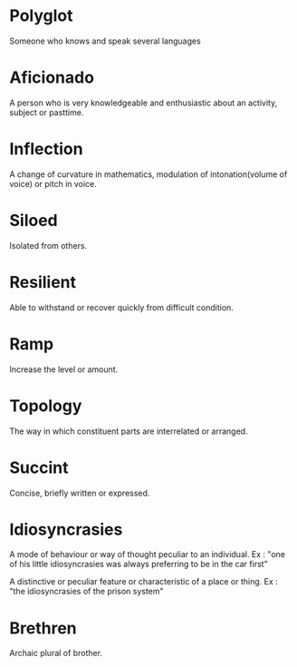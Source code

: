 # Polyglot
Someone who knows and speak several languages

# Aficionado
A person who is very knowledgeable and enthusiastic about an activity, subject or pasttime.

# Inflection
A change of curvature in mathematics, modulation of intonation(volume of voice) or pitch in voice.

# Siloed
Isolated from others.

# Resilient
Able to withstand or recover quickly from difficult condition.

# Ramp
Increase the level or amount.

# Topology
The way in which constituent parts are interrelated or arranged.

# Succint
Concise, briefly written or expressed.

# Idiosyncrasies
A mode of behaviour or way of thought peculiar to an individual.
Ex : "one of his little idiosyncrasies was always preferring to be in the car first"

A distinctive or peculiar feature or characteristic of a place or thing.
Ex : "the idiosyncrasies of the prison system"

# Brethren
Archaic plural of brother.
